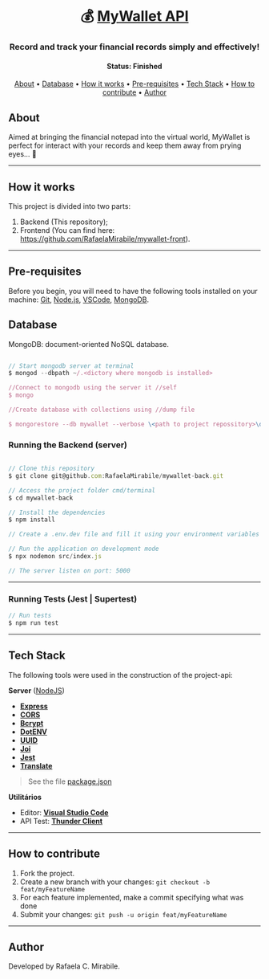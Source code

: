 <h1 align="center">
   💰 <a href="#"> MyWallet API </a>
</h1>

<h3 align="center">
    Record and track your financial records simply and effectively!
</h3>

<h4 align="center"> 
	 Status: Finished
</h4>

<p align="center">
 <a href="#about">About</a> •
 <a href="#database">Database</a> • 
 <a href="#how-it-works">How it works</a> • 
 <a href="#pre-requisites">Pre-requisites</a> • 
 <a href="#tech-stack">Tech Stack</a> • 
 <a href="#how-to-contribute">How to contribute</a> • 
 <a href="#author">Author</a>
</p>


## About

Aimed at bringing the financial notepad into the virtual world, MyWallet is perfect for interact with your records and keep them away from prying eyes... 👀

---

## How it works

This project is divided into two parts:
1. Backend (This repository);
2. Frontend (You can find here: https://github.com/RafaelaMirabile/mywallet-front).

---

## Pre-requisites

Before you begin, you will need to have the following tools installed on your machine:
[Git](https://git-scm.com), [Node.js](https://nodejs.org/en/), [VSCode](https://code.visualstudio.com/), [MongoDB](https://www.mongodb.com/docs/).


## Database 

MongoDB: document-oriented NoSQL database. 

``` jsx

// Start mongodb server at terminal 
$ mongod --dbpath ~/.<dictory where mongodb is installed> 

//Connect to mongodb using the server it //self
$ mongo

//Create database with collections using //dump file

$ mongorestore --db mywallet --verbose \<path to project repossitory>\dump\mywallet

```

### Running the Backend (server)

``` jsx

// Clone this repository
$ git clone git@github.com:RafaelaMirabile/mywallet-back.git

// Access the project folder cmd/terminal
$ cd mywallet-back

// Install the dependencies
$ npm install

// Create a .env.dev file and fill it using your environment variables following the .env.example

// Run the application on development mode
$ npx nodemon src/index.js

// The server listen on port: 5000

```

---

### Running Tests (Jest | Supertest)

``` jsx
// Run tests
$ npm run test
```

---

## Tech Stack

The following tools were used in the construction of the project-api:

**Server**  ([NodeJS](https://nodejs.org/en/))

-   **[Express](https://expressjs.com/)**
-   **[CORS](https://expressjs.com/en/resources/middleware/cors.html)**
-   **[Bcrypt](https://github.com/kelektiv/node.bcrypt.js)**
-   **[DotENV](https://github.com/motdotla/dotenv)**
-   **[UUID](https://github.com/uuidjs/uuid)**
-   **[Joi](https://github.com/hapijs/joi)**
-   **[Jest](https://github.com/facebook/jest)**
-   **[Translate](https://github.com/franciscop/translate)**


> See the file  [package.json](https://github.com/RafaelaMirabile/mywallet-back/blob/main/package.json)

**Utilitários**

-   Editor:  **[Visual Studio Code](https://code.visualstudio.com/)**
-   API Test:  **[Thunder Client](https://www.thunderclient.io/)**

---


## How to contribute

1. Fork the project.
2. Create a new branch with your changes: `git checkout -b feat/myFeatureName`
3. For each feature implemented, make a commit specifying what was done
4. Submit your changes: `git push -u origin feat/myFeatureName`

---

## Author

Developed by Rafaela C. Mirabile.
